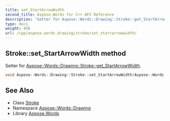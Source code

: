 ```yaml
---
title: set_StartArrowWidth
second_title: Aspose.Words for C++ API Reference
description: 'Setter for Aspose::Words::Drawing::Stroke::get_StartArrowWidth.'
type: docs
weight: 456
url: /cpp/aspose.words.drawing/stroke/set_startarrowwidth/
---
```

## Stroke::set_StartArrowWidth method


Setter for [Aspose::Words::Drawing::Stroke::get_StartArrowWidth](../get_startarrowwidth/).

```cpp
void Aspose::Words::Drawing::Stroke::set_StartArrowWidth(Aspose::Words::Drawing::ArrowWidth value)
```

## See Also

* Class [Stroke](../)
* Namespace [Aspose::Words::Drawing](../../)
* Library [Aspose.Words](../../../)
